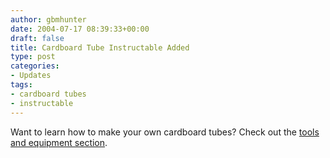 ```yaml
---
author: gbmhunter
date: 2004-07-17 08:39:33+00:00
draft: false
title: Cardboard Tube Instructable Added
type: post
categories:
- Updates
tags:
- cardboard tubes
- instructable
---
```


Want to learn how to make your own cardboard tubes? Check out the [tools and equipment section](/pyrotechnics/making-your-own-cardboard-tubes/).
